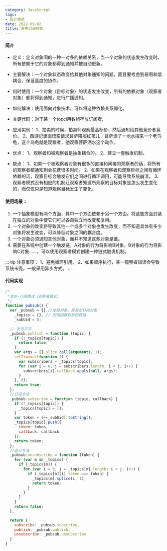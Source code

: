 ```yaml
---
category: JavaScript
tags:
- 设计模式
date: 2022-09-02
title: 发布订阅模式
---
```

#### 简介
* 定义：定义对象间的一种一对多的依赖关系，当一个对象的状态发生改变时，所有依赖于它的对象都得到通知并被自动更新。

* 主要解决：一个对象状态改变给其他对象通知的问题，而且要考虑到易用和低耦合，保证高度的协作。

* 何时使用：一个对象（目标对象）的状态发生改变，所有的依赖对象（观察者对象）都将得到通知，进行广播通知。

* 如何解决：使用面向对象技术，可以将这种依赖关系弱化。

* 关键代码：对于某一个topci用数组存放订阅者.

* 应用实例： 1、拍卖的时候，拍卖师观察最高标价，然后通知给其他竞价者竞价。 2、西游记里面悟空请求菩萨降服红孩儿，菩萨洒了一地水招来一个老乌龟，这个乌龟就是观察者，他观察菩萨洒水这个动作。

* 优点： 1、观察者和被观察者是抽象耦合的。 2、建立一套触发机制。

* 缺点： 1、如果一个被观察者对象有很多的直接和间接的观察者的话，将所有的观察者都通知到会花费很多时间。 2、如果在观察者和观察目标之间有循环依赖的话，观察目标会触发它们之间进行循环调用，可能导致系统崩溃。 3、观察者模式没有相应的机制让观察者知道所观察的目标对象是怎么发生变化的，而仅仅只是知道观察目标发生了变化。

#### 使用场景：

1. 一个抽象模型有两个方面，其中一个方面依赖于另一个方面。将这些方面封装在独立的对象中使它们可以各自独立地改变和复用。
2. 一个对象的改变将导致其他一个或多个对象也发生改变，而不知道具体有多少对象将发生改变，可以降低对象之间的耦合度。
3. 一个对象必须通知其他对象，而并不知道这些对象是谁。
4. 需要在系统中创建一个触发链，A对象的行为将影响B对象，B对象的行为将影响C对象……，可以使用观察者模式创建一种链式触发机制。

::: tip
注意事项：  1、避免循环引用。 2、如果顺序执行，某一观察者错误会导致系统卡壳，一般采用异步方式。
:::

#### 代码实现
```js
/*
 *发布-订阅模式（观察者模式）
 */
function pubsub() {
  var _pubsub = {},//全局对象，即发布订阅对象
    _topics = {}, // 回调函数存放的数组
    _subUid = 0;

  // 发布方法
  _pubsub.publish = function (topic) {
    if (!_topics[topic]) {
      return false;
    }
    var args = [].slice.call(arguments, 1);
    setTimeout(function () {
      var subscribers = _topics[topic];
      for (var i = 0, j = subscribers.length; i < j; i++) {
        subscribers[i].callback.apply(null, args);
      }
    }, 0);
    return true;
  };
  //订阅方法
  _pubsub.subscribe = function (topic, callback) {
    if (!_topics[topic]) {
      _topics[topic] = [];
    }
    var token = (++_subUid).toString();
    _topics[topic].push({
      token: token,
      callback: callback
    });
    return token;
  };
  //退订方法
  _pubsub.unsubscribe = function (token) {
    for (var m in _topics) {
      if (_topics[m]) {
        for (var i = 0, j = _topics[m].length; i < j; i++) {
          if (_topics[m][i].token === token) {
            _topics[m].splice(i, 1);
            return token;
          }
        }
      }
    }
    return false;
  };

  return {
    subscribe: _pubsub.subscribe,
    publish: _pubsub.publish,
    unsubscribe: _pubsub.unsubscribe
  }
}
```
